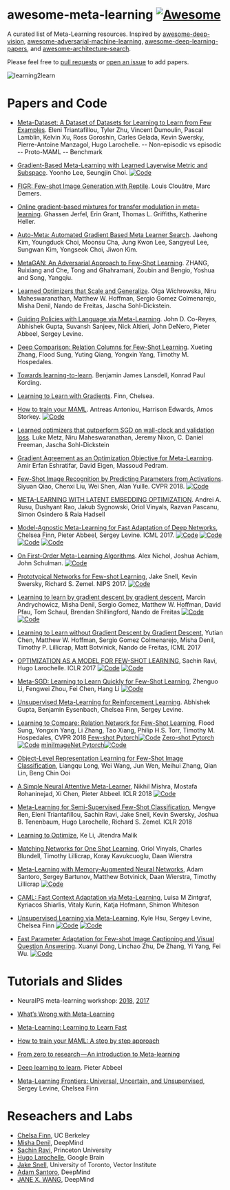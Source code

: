 # awesome-meta-learning [![Awesome](https://awesome.re/badge.svg)](https://awesome.re)

A curated list of Meta-Learning resources. Inspired by [awesome-deep-vision](https://github.com/kjw0612/awesome-deep-vision), [awesome-adversarial-machine-learning](https://github.com/yenchenlin/awesome-adversarial-machine-learning), [awesome-deep-learning-papers](https://github.com/terryum/awesome-deep-learning-papers), and [awesome-architecture-search](https://github.com/markdtw/awesome-architecture-search).

Please feel free to [pull requests](https://github.com/dragen1860/awesome-meta-learning/pulls) or [open an issue](https://github.com/dragen1860/awesome-meta-learning/issues) to add papers.
 

![learning2learn](learning2learn.jpg)

# Papers and Code

* [Meta-Dataset: A Dataset of Datasets for Learning to Learn from Few Examples](https://arxiv.org/pdf/1903.03096v1.pdf). Eleni Triantafillou, Tyler Zhu, Vincent Dumoulin, Pascal Lamblin, Kelvin Xu, Ross Goroshin, Carles Gelada, Kevin Swersky, Pierre-Antoine Manzagol, Hugo Larochelle.
-- Non-episodic vs episodic
-- Proto-MAML
-- Benchmark
* [Gradient-Based Meta-Learning with Learned Layerwise Metric and Subspace](https://arxiv.org/abs/1801.05558). Yoonho Lee, Seungjin Choi.
[![Code](github.jpg)](https://github.com/yoonholee/MT-net)

* [FIGR: Few-shot Image Generation with Reptile](https://arxiv.org/abs/1901.02199). Louis Clouâtre, Marc Demers.

* [Online gradient-based mixtures for transfer modulation in meta-learning](https://arxiv.org/abs/1812.06080). Ghassen Jerfel, Erin Grant, Thomas L. Griffiths, Katherine Heller.

* [Auto-Meta: Automated Gradient Based Meta Learner Search](https://arxiv.org/pdf/1806.06927.pdf). Jaehong Kim, Youngduck Choi, Moonsu Cha, Jung Kwon Lee, Sangyeul Lee, Sungwan Kim, Yongseok Choi, Jiwon Kim.

* [MetaGAN: An Adversarial Approach to Few-Shot Learning](http://papers.nips.cc/paper/7504-metagan-an-adversarial-approach-to-few-shot-learning). ZHANG, Ruixiang and Che, Tong and Ghahramani, Zoubin and Bengio, Yoshua and Song, Yangqiu.

* [Learned Optimizers that Scale and Generalize](https://arxiv.org/abs/1703.04813). Olga Wichrowska, Niru Maheswaranathan, Matthew W. Hoffman, Sergio Gomez Colmenarejo, Misha Denil, Nando de Freitas, Jascha Sohl-Dickstein.

* [Guiding Policies with Language via Meta-Learning](https://arxiv.org/abs/1811.07882). John D. Co-Reyes, Abhishek Gupta, Suvansh Sanjeev, Nick Altieri, John DeNero, Pieter Abbeel, Sergey Levine.

* [Deep Comparison: Relation Columns for Few-Shot Learning](https://128.84.21.199/abs/1811.07100?context=cs). Xueting Zhang, Flood Sung, Yuting Qiang, Yongxin Yang, Timothy M. Hospedales.

* [Towards learning-to-learn](https://arxiv.org/abs/1811.00231). Benjamin James Lansdell, Konrad Paul Kording.

* [Learning to Learn with Gradients](https://www2.eecs.berkeley.edu/Pubs/TechRpts/2018/EECS-2018-105.html). Finn, Chelsea. 
* [How to train your MAML](https://arxiv.org/abs/1810.09502). Antreas Antoniou, Harrison Edwards, Amos Storkey.
[![Code](github.jpg)](https://github.com/AntreasAntoniou/HowToTrainYourMAMLPytorch)
* [Learned optimizers that outperform SGD on wall-clock and validation loss](https://arxiv.org/abs/1810.10180). Luke Metz, Niru Maheswaranathan, Jeremy Nixon, C. Daniel Freeman, Jascha Sohl-Dickstein
* [Gradient Agreement as an Optimization Objective for Meta-Learning](https://arxiv.org/pdf/1810.08178.pdf). Amir Erfan Eshratifar, David Eigen, Massoud Pedram. 
* [Few-Shot Image Recognition by Predicting Parameters from Activations](https://arxiv.org/abs/1706.03466). Siyuan Qiao, Chenxi Liu, Wei Shen, Alan Yuille. CVPR 2018.
[![Code](github.jpg)](https://github.com/joe-siyuan-qiao/FewShot-CVPR)
* [META-LEARNING WITH LATENT EMBEDDING OPTIMIZATION](https://arxiv.org/pdf/1807.05960.pdf). Andrei A. Rusu, Dushyant Rao, Jakub Sygnowski, Oriol Vinyals, Razvan Pascanu, Simon Osindero & Raia Hadsell
* [Model-Agnostic Meta-Learning for Fast Adaptation of Deep Networks](https://arxiv.org/abs/1703.03400), Chelsea Finn, Pieter Abbeel, Sergey Levine. ICML 2017.
[![Code](github.jpg)](https://github.com/cbfinn/maml) [![Code](github.jpg)](https://github.com/cbfinn/maml_rl) [![Code](github.jpg)](https://github.com/dragen1860/MAML-Pytorch) [![Code](github.jpg)](https://github.com/tristandeleu/pytorch-maml-rl)
* [On First-Order Meta-Learning Algorithms](https://arxiv.org/abs/1803.02999). Alex Nichol, Joshua Achiam, John Schulman.
[![Code](github.jpg)](https://github.com/openai/supervised-reptile) 
* [Prototypical Networks for Few-shot Learning](https://arxiv.org/abs/1703.05175), Jake Snell, Kevin Swersky, Richard S. Zemel. NIPS 2017. 
[![Code](github.jpg)](https://github.com/jakesnell/prototypical-networks)
* [Learning to learn by gradient descent by gradient descent](https://arxiv.org/abs/1606.04474), Marcin Andrychowicz, Misha Denil, Sergio Gomez, Matthew W. Hoffman, David Pfau, Tom Schaul, Brendan Shillingford, Nando de Freitas
[![Code](github.jpg)](https://github.com/deepmind/learning-to-learn) 
[![Code](github.jpg)](https://becominghuman.ai/paper-repro-learning-to-learn-by-gradient-descent-by-gradient-descent-6e504cc1c0de)
* [Learning to Learn without Gradient Descent by Gradient Descent](http://proceedings.mlr.press/v70/chen17e/chen17e.pdf), Yutian Chen, Matthew W. Hoffman, Sergio Gomez Colmenarejo, Misha Denil, Timothy P. Lillicrap,
Matt Botvinick, Nando de Freitas, ICML 2017
* [OPTIMIZATION AS A MODEL FOR FEW-SHOT LEARNING](https://openreview.net/pdf?id=rJY0-Kcll), Sachin Ravi, Hugo Larochelle. ICLR 2017
[![Code](github.jpg)](https://github.com/twitter/meta-learning-lstm) 
[![Code](github.jpg)](https://github.com/gitabcworld/FewShotLearning) 
* [Meta-SGD: Learning to Learn Quickly for Few-Shot Learning](https://arxiv.org/abs/1707.09835), Zhenguo Li, Fengwei Zhou, Fei Chen, Hang Li
[![Code](github.jpg)](https://github.com/foolyc/Meta-SGD)
* [Unsupervised Meta-Learning for Reinforcement Learning](https://arxiv.org/abs/1806.04640). Abhishek Gupta, Benjamin Eysenbach, Chelsea Finn, Sergey Levine.
* [Learning to Compare: Relation Network for Few-Shot Learning](https://arxiv.org/abs/1711.06025), Flood Sung, Yongxin Yang, Li Zhang, Tao Xiang, Philip H.S. Torr, Timothy M. Hospedales, CVPR 2018
[Few-shot Pytorch![Code](github.jpg)](https://github.com/floodsung/LearningToCompare_FSL)
[Zero-shot Pytorch![Code](github.jpg)](https://github.com/lzrobots/LearningToCompare_ZSL)
[miniImageNet Pytorch![Code](github.jpg)](https://github.com/dragen1860/LearningToCompare-Pytorch)
* [Object-Level Representation Learning for Few-Shot Image Classification](https://arxiv.org/abs/1805.10777), Liangqu Long, Wei Wang, Jun Wen, Meihui Zhang, Qian Lin, Beng Chin Ooi
* [A Simple Neural Attentive Meta-Learner](https://arxiv.org/abs/1707.03141), Nikhil Mishra, Mostafa Rohaninejad, Xi Chen, Pieter Abbeel. ICLR 2018
[![Code](github.jpg)](https://github.com/eambutu/snail-pytorch)

* [Meta-Learning for Semi-Supervised Few-Shot Classification](https://openreview.net/forum?id=HJcSzz-CZ), Mengye Ren, Eleni Triantafillou, Sachin Ravi, Jake Snell, Kevin Swersky, Joshua B. Tenenbaum, Hugo Larochelle, Richard S. Zemel. ICLR 2018
* [Learning to Optimize](https://arxiv.org/abs/1606.01885), Ke Li, Jitendra Malik
* [Matching Networks for One Shot Learning](https://arxiv.org/abs/1606.04080), Oriol Vinyals, Charles Blundell, Timothy Lillicrap, Koray Kavukcuoglu, Daan Wierstra
* [Meta-Learning with Memory-Augmented Neural Networks](http://proceedings.mlr.press/v48/santoro16.pdf), Adam Santoro, Sergey Bartunov, Matthew Botvinick, Daan Wierstra, Timothy Lillicrap
[![Code](github.jpg)](https://github.com/tristandeleu/ntm-one-shot)
* [CAML: Fast Context Adaptation via Meta-Learning](https://arxiv.org/abs/1810.03642), Luisa M Zintgraf, Kyriacos Shiarlis, Vitaly Kurin, Katja Hofmann, Shimon Whiteson
* [Unsupervised Learning via Meta-Learning](https://arxiv.org/pdf/1810.02334.pdf), Kyle Hsu, Sergey Levine, Chelsea Finn
[![Code](github.jpg)](https://github.com/hsukyle/cactus-maml)
[![Code](github.jpg)](https://github.com/hsukyle/cactus-protonets)
* [Fast Parameter Adaptation for Few-shot Image Captioning and Visual Question Answering](http://xuanyidong.com/pdf/FPAIT-MM-18.pdf). Xuanyi Dong, Linchao Zhu, De Zhang, Yi Yang, Fei Wu. [![Code](github.jpg)](https://github.com/D-X-Y/FPAIT)


# Tutorials and Slides

* NeuraIPS meta-learning workshop: [2018](http://metalearning.ml/2018/), [2017](http://metalearning.ml/2017/)

* [What’s Wrong with Meta-Learning](http://metalearning.ml/2018/slides/meta_learning_2018_Levine.pdf)

* [Meta-Learning: Learning to Learn Fast](https://lilianweng.github.io/lil-log/2018/11/30/meta-learning.html)

* [How to train your MAML: A step by step approach](https://www.bayeswatch.com/2018/11/30/HTYM/)

* [From zero to research — An introduction to Meta-learning](https://medium.com/huggingface/from-zero-to-research-an-introduction-to-meta-learning-8e16e677f78a)
* [Deep learning to learn](https://www.dropbox.com/s/j7coq7rz6ig5f6n/2018_08_02_Amazon-SF-ML-Meetup-Abbeel-final.pdf?dl=0). Pieter Abbeel
* [Meta-Learning Frontiers: Universal, Uncertain, and Unsupervised](http://people.eecs.berkeley.edu/~cbfinn/_files/metalearning_frontiers_2018_small.pdf), Sergey Levine, Chelsea Finn

# Reseachers and Labs
* [Chelsa Finn](http://people.eecs.berkeley.edu/~cbfinn/), UC Berkeley
* [Misha Denil](http://mdenil.com/), DeepMind
* [Sachin Ravi](http://www.cs.princeton.edu/~sachinr/), Princeton University
* [Hugo Larochelle](https://ai.google/research/people/105144), Google Brain
* [Jake Snell](http://www.cs.toronto.edu/~jsnell/), University of Toronto, Vector Institute
* [Adam Santoro](https://scholar.google.com/citations?hl=en&user=evIkDWoAAAAJ&view_op=list_works&sortby=pubdate), DeepMind
* [JANE X. WANG](http://www.janexwang.com/), DeepMind
